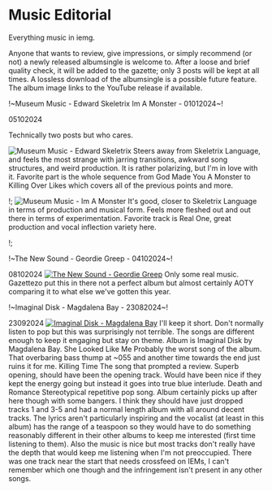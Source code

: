 # Music Editorial

Everything music in iemg. 

Anyone that wants to review, give impressions, or simply recommend (or not) a newly released albumsingle is welcome to. After a loose and brief quality check, it will be added to the gazette; only 3 posts will be kept at all times. A lossless download of the albumsingle is a possible future feature. The album image links to the YouTube release if available.

!~Museum Music - Edward Skeletrix  Im A Monster - 01012024~!

05102024

Technically two posts but who cares.

![Museum Music -  Edward Skeletrix](httpscdn-images.dzcdn.netimagescoverac7aa23cb1372213511e504801160b071400x0-00000-100-0-0.jpg#left)
Steers away from Skeletrix Language, and feels the most strange with jarring transitions, awkward song structures, and weird production. It is rather polarizing, but I'm in love with it.
Favorite part is the whole sequence from God Made You A Monster to Killing Over Likes which covers all of the previous points and more.

!;
![Museum Music - Im A Monster](httpscdn-images.dzcdn.netimagescover434a02e30af7bd9036c1ed59b2c064641400x0-00000-100-0-0.jpg#left)
It's good, closer to Skeletrix Language in terms of production and musical form. Feels more fleshed out and out there in terms of experimentation. Favorite track is Real One, great production and vocal inflection variety here.


!;

!~The New Sound - Geordie Greep - 04102024~!

08102024
[![The New Sound - Geordie Greep](httpsm.media-amazon.comimagesI81HVv+d8aqL.jpg#left)](httpsyoutube.complaylistlist=OLAK5uy_ka7pk3b5LOC1BtPz6dBvRsOG806ohrAsQ&si=Kyw5WNOocnMefl9-)
Only some real music. Gazettezo put this in there not a perfect album but almost certainly AOTY comparing it to what else we've gotten this year.


!~Imaginal Disk - Magdalena Bay - 23082024~!

23092024
[![Imaginal Disk - Magdalena Bay](httpsm.media-amazon.comimagesIA16ANsQnMxL.jpg#left)](httpswww.youtube.comwatchv=OPe7tn_Hju4)
I'll keep it short. Don't normally listen to pop but this was surprisingly not terrible. The songs are different enough to keep it engaging but stay on theme. 
Album is Imaginal Disk by Magdalena Bay.
She Looked Like Me
Probably the worst song of the album. That overbaring bass thump at ~055 and another time towards the end just ruins it for me.
Killing Time
The song that prompted a review. Superb opening, should have been the opening track. Would have been nice if they kept the energy going but instead it goes into true blue interlude.
Death and Romance
Stereotypical repetitive pop song. Album certainly picks up after here though with some bangers.
I think they should have just dropped tracks 1 and 3-5 and had a normal length album with all around decent tracks. The lyrics aren't particularly inspiring and the vocalist (at least in this album) has the range of a teaspoon so they would have to do something reasonably different in their other albums to keep me interested (first time listening to them). Also the music is nice but most tracks don't really have the depth that would keep me listening when I'm not preoccupied. There was one track near the start that needs crossfeed on IEMs, I can't remember which one though and the infringement isn't present in any other songs.
